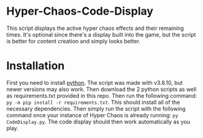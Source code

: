 # Hyper-Chaos-Code-Display

This script displays the active hyper chaos effects and their remaining times. It's optional since there's a display built into the game, but the script is better for content creation and simply looks better. 

# Installation
First you need to install [python](https://www.python.org/). The script was made with v3.8.10, but newer versions may also work. Then download the 2 python scripts as well as requirements.txt provided in this repo. Then run the following command: `py -m pip install -r requirements.txt`. This should install all of the necessary dependencies. Then simply run the script with the following command once your instance of Hyper Chaos is already running: `py CodeDisplay.py`. The code display should then work automatically as you play.
